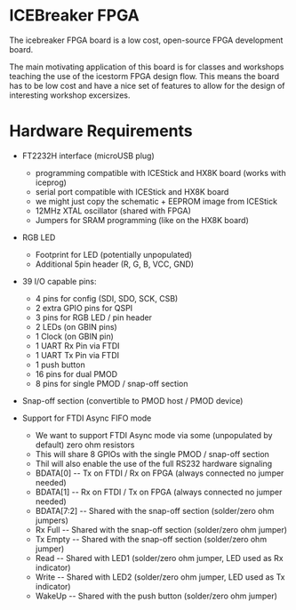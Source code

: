 # ICEBreaker FPGA

The icebreaker FPGA board is a low cost, open-source FPGA development board.

The main motivating application of this board is for classes and workshops
teaching the use of the icestorm FPGA design flow. This means the board has to
be low cost and have a nice set of features to allow for the design of
interesting workshop excersizes.

# Hardware Requirements

 * FT2232H interface (microUSB plug)
   * programming compatible with ICEStick and HX8K board (works with iceprog)
   * serial port compatible with ICEStick and HX8K board
   * we might just copy the schematic + EEPROM image from ICEStick
   * 12MHz XTAL oscillator (shared with FPGA)
   * Jumpers for SRAM programming (like on the HX8K board)

 * RGB LED
   * Footprint for LED (potentially unpopulated)
   * Additional 5pin header (R, G, B, VCC, GND)

 * 39 I/O capable pins:
   * 4 pins for config (SDI, SDO, SCK, CSB)
   * 2 extra GPIO pins for QSPI
   * 3 pins for RGB LED / pin header
   * 2 LEDs (on GBIN pins)
   * 1 Clock (on GBIN pin)
   * 1 UART Rx Pin via FTDI
   * 1 UART Tx Pin via FTDI
   * 1 push button
   * 16 pins for dual PMOD
   * 8 pins for single PMOD / snap-off section

 * Snap-off section (convertible to PMOD host / PMOD device)

 * Support for FTDI Async FIFO mode
   * We want to support FTDI Async mode via some (unpopulated by default) zero ohm resistors
   * This will share 8 GPIOs with the single PMOD / snap-off section
   * Thil will also enable the use of the full RS232 hardware signaling
   * BDATA[0] -- Tx on FTDI / Rx on FPGA (always connected no jumper needed)
   * BDATA[1] -- Rx on FTDI / Tx on FPGA (always connected no jumper needed)
   * BDATA[7:2] -- Shared with the snap-off section (solder/zero ohm jumpers)
   * Rx Full -- Shared with the snap-off section (solder/zero ohm jumper)
   * Tx Empty -- Shared with the snap-off section (solder/zero ohm jumper)
   * Read -- Shared with LED1 (solder/zero ohm jumper, LED used as Rx indicator)
   * Write -- Shared with LED2 (solder/zero ohm jumper, LED used as Tx indicator)
   * WakeUp -- Shared with the push button (solder/zero ohm jumper)

